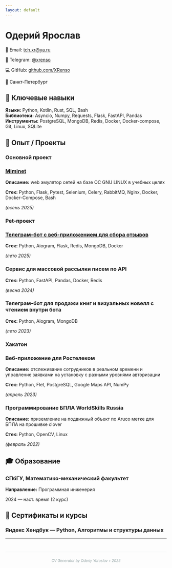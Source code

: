 ```yaml
---
layout: default
---
```


# Одерий Ярослав

<div class="contact-info">
<p>📧 Email: <a href="mailto:tch.xr@ya.ru">tch.xr@ya.ru</a></p>
<p>💬 Telegram: <a href="https://t.me/xrenso">@xrenso</a></p>
<p>💻 GitHub: <a href="https://github.com/XRenso">github.com/XRenso</a></p>
<p>📍 Санкт-Петербург</p>
</div>

## 🔧 Ключевые навыки

<div class="skill-category"><strong>Языки:</strong> Python, Kotlin, Rust, SQL, Bash</div>
<div class="skill-category"><strong>Библиотеки:</strong> Asyncio, Numpy, Requests, Flask, FastAPI, Pandas</div>
<div class="skill-category"><strong>Инструменты:</strong> PostgreSQL, MongoDB, Redis, Docker, Docker-compose, Git, Linux, SQLite</div>

## 💼 Опыт / Проекты

<h3><strong>Основной проект</strong></h3>

<div class="project">
<h3><a href="https://github.com/mimi-net/miminet" target="_blank">Miminet</a></h3>
<p><strong>Описание:</strong> web эмулятор сетей на базе ОС GNU LINUX в учебных целях</p>
<p><strong>Стек:</strong> Python, Flask, Pytest, Selenium, Celery, RabbitMQ, Nginx, Docker, Docker-Compose, Bash</p>
<p><em>(осень 2025)</em></p>
</div>

<h3><strong>Pet-проект</strong></h3>

<div class="project">
<h3><a href="https://xrenso.github.io/telegram_review_bot/" target="_blank">Телеграм-бот с веб-приложением для сбора отзывов</a></h3>
<p><strong>Стек:</strong> Python, Aiogram, Flask, Redis, MongoDB, Docker</p>
<p><em>(лето 2025)</em></p>
</div>

<div class="project">
<h3>Сервис для массовой рассылки писем по API</h3>
<p><strong>Стек:</strong> Python, FastAPI, Pandas, Docker, Redis</p>
<p><em>(весна 2024)</em></p>
</div>

<div class="project">
<h3>Телеграм-бот для продажи книг и визуальных новелл с чтением внутри бота</h3>
<p><strong>Стек:</strong> Python, Aiogram, MongoDB</p>
<p><em>(лето 2023)</em></p>
</div>

<h3><strong>Хакатон</strong></h3>

<div class="project">
<h3>Веб-приложение для Ростелеком</h3>
<p><strong>Описание:</strong> отслеживание сотрудников в реальном времени и управление заявками на установку с разными уровнями авторизации</p>
<p><strong>Стек:</strong> Python, Flet, PostgreSQL, Google Maps API, NumPy</p>
<p><em>(апрель 2023)</em></p>
</div>

<div class="project">
<h3>Программирование БПЛА WorldSkills Russia</h3>
<p><strong>Описание:</strong> приземление на подвижный объект по Aruco метке для БПЛА на прошивке clover</p>
<p><strong>Стек:</strong> Python, OpenCV, Linux</p>
<p><em>(февраль 2022)</em></p>
</div>

## 🎓 Образование

<div class="project">
<h3>СПбГУ, Математико-механический факультет</h3>
<p><strong>Направление:</strong> Программная инженерия</p>
<p>2024 — наст. время (2 курс)</p>
</div>

## 📜 Сертификаты и курсы

<div class="project">
<h3>Яндекс Хендбук — Python, Алгоритмы и структуры данных</h3>
</div>

---

<div style="text-align: center; color: #95a5a6; font-size: 0.8em; margin-top: 40px; border-top: 1px solid #ecf0f1; padding-top: 20px;">
<em>CV Generator by Oderiy Yaroslav • 2025</em>
</div>